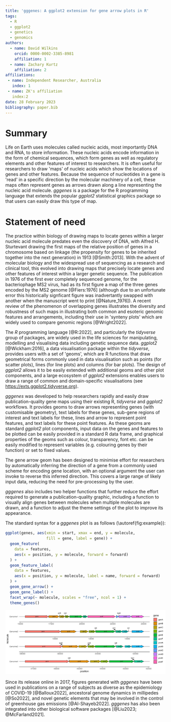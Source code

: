 ```yaml
---
title: 'gggenes: A ggplot2 extension for gene arrow plots in R'
tags:
  - R
  - ggplot2
  - genetics
  - genomics
authors:
  - name: David Wilkins
    orcid: 0000-0002-3385-8981    
    affiliation: 1
  - name: Zachary Kurtz
    affiliation: 2
affiliations:
 - name: Independent Researcher, Australia
   index: 1
 - name: ZK's affiliation
   index:2
date: 28 February 2023
bibliography: paper.bib
---
```


# Summary

Life on Earth uses molecules called nucleic acids, most importantly DNA and RNA, to store information. These nucleic acids encode information in the form of chemical sequences, which form genes as well as regulatory elements and other features of interest to researchers. It is often useful for researchers to draw 'maps' of nucleic acids which show the locations of genes and other features. Because the sequence of nucleotides in a gene is 'read' in a specific direction by the molecular machinery of a cell, these maps often represent genes as arrows drawn along a line representing the nucleic acid molecule. *gggenes* is a package for the R programming language that extends the popular *ggplot2* statistical graphics package so that users can easily draw this type of map.

# Statement of need

The practice within biology of drawing maps to locate genes within a larger nucleic acid molecule predates even the discovery of DNA, with Alfred H. Sturtevant drawing the first maps of the relative position of genes in a chromosome based on linkage (the propensity for genes to be inherited together into the next generation) in 1913 [@Smith:2013]. With the advent of molecular biology and the widespread use of sequencing as a research and clinical tool, this evolved into drawing maps that precisely locate genes and other features of interest within a larger genetic sequence. The publication in 1976 of the first ever completely sequenced genome, for the bacteriophage MS2 virus, had as its first figure a map of the three genes encoded by the MS2 genome [@Fiers:1976] (although due to an unfortunate error this historically signficant figure was inadvertantly swapped with another when the manuscript went to print [@Nature_1976]). A recent review of the phenomenon of overlapping genes illustrates the diversity and robustness of such maps in illustrating both common and esoteric genomic features and arrangements, including their use in 'synteny plots' which are widely used to compare genomic regions [@Wright2022].

The *R* programming language [@R:2022], and particularly the *tidyverse* group of packages, are widely used in the life sciences for manipulating, modelling and visualising data including genetic sequence data. *ggplot2* [@Wickham:2016], a data visualisation package  within the *tidyverse*, provides users with a set of 'geoms', which are R functions that draw geometrical forms commonly used in data visualisation such as points (for scatter plots), lines (for line plots) and columns (for bar plots). The design of *ggplot2* allows it to be easily extended with additional geoms and other plot components, and a large ecosystem of *ggplot2* extensions enables users to draw a range of common and domain-specific visualisations (see https://exts.ggplot2.tidyverse.org).

*gggenes* was developed to help researchers rapidly and easily draw publication-quality gene maps using their existing R, *tidyverse* and *ggplot2* workflows. It provides geoms to draw arrows representing genes (with customisable geometry), text labels for these genes, sub-gene regions of interest and text labels for these, lines and arrow to represent point features, and text labels for these point features. As these geoms are standard *ggplot2* plot components, input data on the genes and features to be plotted can be easily provided in a standard R data frame, and graphical properties of the geoms such as colour, transparency, font etc. can be easily modified to represent variables (e.g. colouring genes by their function) or set to fixed values. 

The gene arrow geom has been designed to minimise effort for researchers by automatically inferring the direction of a gene from a commonly used scheme for encoding gene location, with an optional argument the user can invoke to reverse this inferred direction. This covers a large range of likely input data, reducing the need for pre-processing by the user.

*gggenes* also includes two helper functions that further reduce the effort required to generate a publication-quality graphic, including a function to visually align genes between molecules when multiple molecules are drawn, and a function to adjust the theme settings of the plot to improve its appearance.

The standard syntax for a *gggenes* plot is as follows (\autoref{fig:example}):

```r
ggplot(genes, aes(xmin = start, xmax = end, y = molecule, 
                  fill = gene, label = gene)) +
  geom_feature(
    data = features,
    aes(x = position, y = molecule, forward = forward)
  ) +
  geom_feature_label(
    data = features,
    aes(x = position, y = molecule, label = name, forward = forward)
  ) +
  geom_gene_arrow() +
  geom_gene_label() +
  facet_wrap(~ molecule, scales = "free", ncol = 1) +
  theme_genes()
```

![A plot generated by *gggenes* showing labeled genes and gene features on four molecules.\label{fig:example}](figure_1.png)

Since its release online in 2017, figures generated with *gggenes* have been used in publications on a range of subjects as diverse as the epidemiology of COVID-19 [@Balloux2022], ancestoral genome dynamics in millipedes [@So2022], and novel genetic elements that may be involved in the control of greenhouse gas emissions [@Al-Shayeb2022]. *gggenes* has also been integrated into other biological software packages [@Liu2023; @McFarland2021].
